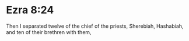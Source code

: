 # Ezra 8:24

Then I separated twelve of the chief of the priests, Sherebiah, Hashabiah, and ten of their brethren with them,